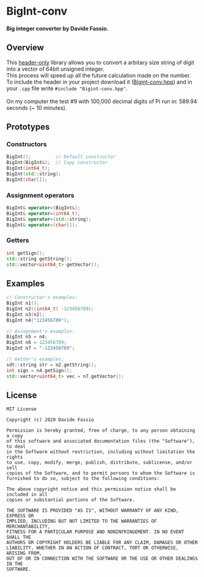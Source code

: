 # BigInt-conv
#### Big integer converter by Davide Fassio.

## Overview
This [header-only](https://github.com/Davidefassio/BigInt-conv/blob/master/Bigint_conv.hpp) library allows you to convert a arbitary size string of digit into a vector of 64bit unsigned integer.\
This process will speed up all the future calculation made on the number.\
To include the header in your project download it ([Bigint-conv.hpp](https://github.com/Davidefassio/BigInt-conv/blob/master/Bigint_conv.hpp)) and in your ```.cpp``` file write ```#include "Bigint-conv.hpp"```.\
\
On my computer the test #9 with 100,000 decimal digits of Pi run in: 589.94 seconds (~ 10 minutes).

## Prototypes
### Constructors
```c++
BigInt();         // Default constructor
BigInt(BigInt&);  // Copy constructor
BigInt(int64_t);
BigInt(std::string);
BigInt(char[]);
```

### Assignment operators
```c++
BigInt& operator=(BigInt&);
BigInt& operator=(int64_t);
BigInt& operator=(std::string);
BigInt& operator=(char[]);
```

### Getters
```c++
int getSign();
std::string getString();
std::vector<uint64_t> getVector();
```

## Examples
```c++
// Constructor's examples: 
BigInt n1();
BigInt n2((int64_t) -123456789);
BigInt n3(n2);
BigInt n4("123456789");

// Assognment's examples: 
BigInt n5 = n4;
BigInt n6 = 123456789;
BigInt n7 = "-123456789";

// Getter's examples:
sdt::string str = n2.getString();
int sign = n4.getSign();
std::vector<uint64_t> vec = n7.getVector();
```

## License
```
MIT License

Copyright (c) 2020 Davide Fassio

Permission is hereby granted, free of charge, to any person obtaining a copy
of this software and associated documentation files (the "Software"), to deal
in the Software without restriction, including without limitation the rights
to use, copy, modify, merge, publish, distribute, sublicense, and/or sell
copies of the Software, and to permit persons to whom the Software is
furnished to do so, subject to the following conditions:

The above copyright notice and this permission notice shall be included in all
copies or substantial portions of the Software.

THE SOFTWARE IS PROVIDED "AS IS", WITHOUT WARRANTY OF ANY KIND, EXPRESS OR
IMPLIED, INCLUDING BUT NOT LIMITED TO THE WARRANTIES OF MERCHANTABILITY,
FITNESS FOR A PARTICULAR PURPOSE AND NONINFRINGEMENT. IN NO EVENT SHALL THE
AUTHORS OR COPYRIGHT HOLDERS BE LIABLE FOR ANY CLAIM, DAMAGES OR OTHER
LIABILITY, WHETHER IN AN ACTION OF CONTRACT, TORT OR OTHERWISE, ARISING FROM,
OUT OF OR IN CONNECTION WITH THE SOFTWARE OR THE USE OR OTHER DEALINGS IN THE
SOFTWARE.
```

